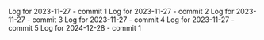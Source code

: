 Log for 2023-11-27 - commit 1
Log for 2023-11-27 - commit 2
Log for 2023-11-27 - commit 3
Log for 2023-11-27 - commit 4
Log for 2023-11-27 - commit 5
Log for 2024-12-28 - commit 1
